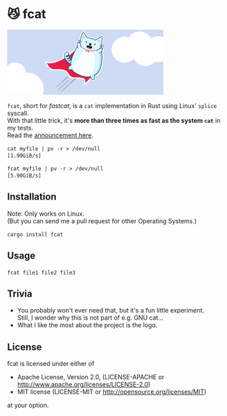 # 😼 fcat

![fastcat logo](/fastcat.svg)

`fcat`, short for *fastcat*, is a `cat` implementation in Rust using Linux' `splice` syscall.  
With that little trick, it's **more than three times as fast as the system `cat`** in my tests.  
Read the [announcement here](https://matthias-endler.de/2018/fastcat).

```
cat myfile | pv -r > /dev/null
[1.90GiB/s]
```

```
fcat myfile | pv -r > /dev/null
[5.90GiB/s]
```


## Installation

Note: Only works on Linux.  
(But you can send me a pull request for other Operating Systems.)

```
cargo install fcat
```

## Usage

```
fcat file1 file2 file3
```


## Trivia

* You probably won't ever need that, but it's a fun little experiment.  
  Still, I wonder why this is not part of e.g. GNU cat...
* What I like the most about the project is the logo.

## License

fcat is licensed under either of

* Apache License, Version 2.0, (LICENSE-APACHE or
  http://www.apache.org/licenses/LICENSE-2.0)
* MIT license (LICENSE-MIT or http://opensource.org/licenses/MIT)

at your option.
